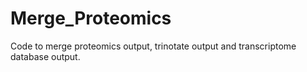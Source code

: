 # Merge_Proteomics
Code to merge proteomics output, trinotate output and transcriptome database output. 
